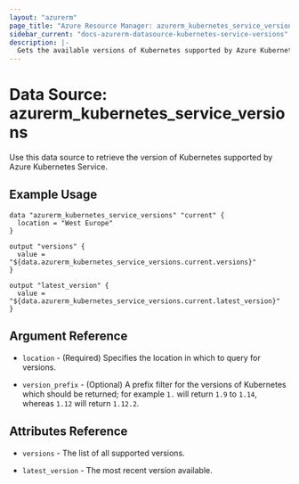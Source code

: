 ```yaml
---
layout: "azurerm"
page_title: "Azure Resource Manager: azurerm_kubernetes_service_versions"
sidebar_current: "docs-azurerm-datasource-kubernetes-service-versions"
description: |-
  Gets the available versions of Kubernetes supported by Azure Kubernetes Service.
---
```


# Data Source: azurerm_kubernetes_service_versions

Use this data source to retrieve the version of Kubernetes supported by Azure Kubernetes Service.

## Example Usage

```hcl
data "azurerm_kubernetes_service_versions" "current" {
  location = "West Europe"
}

output "versions" {
  value = "${data.azurerm_kubernetes_service_versions.current.versions}"
}

output "latest_version" {
  value = "${data.azurerm_kubernetes_service_versions.current.latest_version}"
}
```

## Argument Reference

* `location` - (Required) Specifies the location in which to query for versions.

* `version_prefix` - (Optional) A prefix filter for the versions of Kubernetes which should be returned; for example `1.` will return `1.9` to `1.14`, whereas `1.12` will return `1.12.2`.

## Attributes Reference

* `versions` - The list of all supported versions.

* `latest_version` - The most recent version available.
